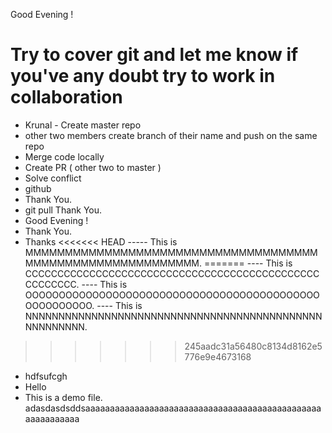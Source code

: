 Good Evening !
# Try to cover git and let me know if you've any doubt try to work in collaboration 
- Krunal - Create master repo
- other two members create branch of their name and push on the same repo
- Merge code locally 
- Create PR ( other two to master )
- Solve conflict
- github
- Thank You.
- git pull
Thank You.
- Good Evening !
- Thank You.
- Thanks
<<<<<<< HEAD
----- This is MMMMMMMMMMMMMMMMMMMMMMMMMMMMMMMMMMMMMMMMMMMMMMMMMMMMMMMMMMM.
=======
---- This is CCCCCCCCCCCCCCCCCCCCCCCCCCCCCCCCCCCCCCCCCCCCCCCCCCCCCC.
---- This is OOOOOOOOOOOOOOOOOOOOOOOOOOOOOOOOOOOOOOOOOOOOOOOOOOOOOO.
---- This is NNNNNNNNNNNNNNNNNNNNNNNNNNNNNNNNNNNNNNNNNNNNNNNNNNNNNN.
>>>>>>> 245aadc31a56480c8134d8162e5776e9e4673168
- hdfsufcgh
- Hello
- This is a demo file.
adasdasdsddsaaaaaaaaaaaaaaaaaaaaaaaaaaaaaaaaaaaaaaaaaaaaaaaaaaaaaaaaaaa